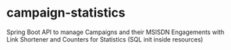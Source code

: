 # campaign-statistics
Spring Boot API to manage Campaigns and their MSISDN Engagements with Link Shortener and Counters for Statistics
(SQL init inside resources)
